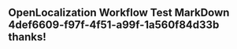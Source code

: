 <properties
ms.topic="hero-topic"
ms.test1="hero-topic"
ms.test2="test"/>

## OpenLocalization Workflow Test MarkDown 4def6609-f97f-4f51-a99f-1a560f84d33b thanks!
